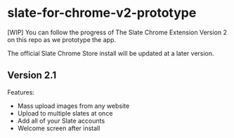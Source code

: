 # slate-for-chrome-v2-prototype
[WIP] You can follow the progress of The Slate Chrome Extension Version 2 on this repo as we prototype the app. 

The official Slate Chrome Store install will be updated at a later version. 

## Version 2.1
Features:
* Mass upload images from any website
* Upload to multiple slates at once
* Add all of your Slate accounts
* Welcome screen after install
